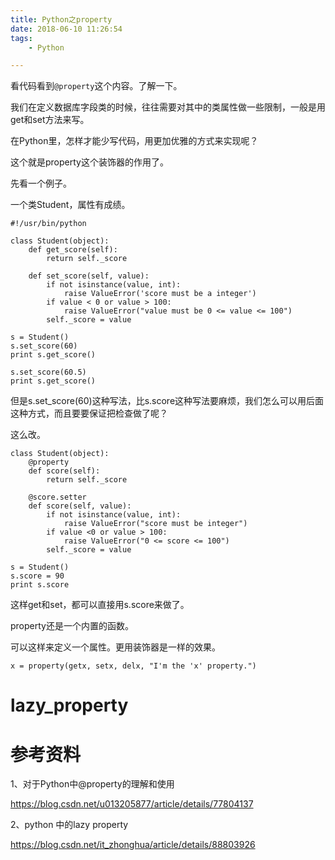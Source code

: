 ```yaml
---
title: Python之property
date: 2018-06-10 11:26:54
tags:
	- Python

---
```




看代码看到`@property`这个内容。了解一下。



我们在定义数据库字段类的时候，往往需要对其中的类属性做一些限制，一般是用get和set方法来写。

在Python里，怎样才能少写代码，用更加优雅的方式来实现呢？

这个就是property这个装饰器的作用了。

先看一个例子。

一个类Student，属性有成绩。

```
#!/usr/bin/python

class Student(object):
	def get_score(self):
		return self._score
		
	def set_score(self, value):
		if not isinstance(value, int):
			raise ValueError('score must be a integer')
		if value < 0 or value > 100:
			raise ValueError("value must be 0 <= value <= 100")
		self._score = value
		
s = Student()
s.set_score(60)
print s.get_score()

s.set_score(60.5)
print s.get_score()
```



但是s.set_score(60)这种写法，比s.score这种写法要麻烦，我们怎么可以用后面这种方式，而且要要保证把检查做了呢？

这么改。

```
class Student(object):
	@property
	def score(self):
		return self._score
		
	@score.setter
	def score(self, value):
		if not isinstance(value, int):
			raise ValueError("score must be integer")
		if value <0 or value > 100:
			raise ValueError("0 <= score <= 100")
		self._score = value
		
s = Student()
s.score = 90
print s.score
```

这样get和set，都可以直接用s.score来做了。



property还是一个内置的函数。

可以这样来定义一个属性。更用装饰器是一样的效果。

```
x = property(getx, setx, delx, "I'm the 'x' property.")
```



# lazy_property



# 参考资料

1、对于Python中@property的理解和使用

https://blog.csdn.net/u013205877/article/details/77804137

2、python 中的lazy property

https://blog.csdn.net/it_zhonghua/article/details/88803926

